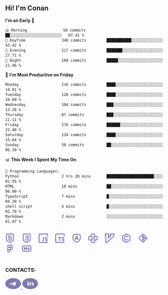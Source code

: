 ## Hi! I'm Conan

<!--START_SECTION:waka-->
**I'm an Early 🐤** 

```text
🌞 Morning                58 commits          ██░░░░░░░░░░░░░░░░░░░░░░░   07.41 % 
🌆 Daytime                340 commits         ███████████░░░░░░░░░░░░░░   43.42 % 
🌃 Evening                217 commits         ███████░░░░░░░░░░░░░░░░░░   27.71 % 
🌙 Night                  168 commits         █████░░░░░░░░░░░░░░░░░░░░   21.46 % 
```
📅 **I'm Most Productive on Friday** 

```text
Monday                   116 commits         ████░░░░░░░░░░░░░░░░░░░░░   14.81 % 
Tuesday                  126 commits         ████░░░░░░░░░░░░░░░░░░░░░   16.09 % 
Wednesday                104 commits         ███░░░░░░░░░░░░░░░░░░░░░░   13.28 % 
Thursday                 87 commits          ███░░░░░░░░░░░░░░░░░░░░░░   11.11 % 
Friday                   176 commits         ██████░░░░░░░░░░░░░░░░░░░   22.48 % 
Saturday                 124 commits         ████░░░░░░░░░░░░░░░░░░░░░   15.84 % 
Sunday                   50 commits          ██░░░░░░░░░░░░░░░░░░░░░░░   06.39 % 
```


📊 **This Week I Spent My Time On** 

```text
💬 Programming Languages: 
Python                   2 hrs 20 mins       █████████████████████░░░░   82.95 % 
HTML                     10 mins             ██░░░░░░░░░░░░░░░░░░░░░░░   06.00 % 
TypeScript               7 mins              █░░░░░░░░░░░░░░░░░░░░░░░░   04.20 % 
shell script             4 mins              █░░░░░░░░░░░░░░░░░░░░░░░░   02.78 % 
Markdown                 2 mins              ░░░░░░░░░░░░░░░░░░░░░░░░░   01.47 % 
```


<!--END_SECTION:waka-->


<br>

<div align="left">
  <img src="icons/skills/html.svg" height="30" alt="html5"/>
  <img width="15"/>
  <img src="icons/skills/css.svg" height="30" alt="css"/>
    <img width="15"/>
  <img src="icons/skills/javascript.svg" height="30" alt="javascript"/>
  <img width="15"/>
  <img src="icons/skills/typescript.svg" height="30" alt="typescript"/>
  <img width="15"/>
  <img src="icons/skills/angular.svg" height="30" alt="angular"/>
  <img width="15"/>
  <img src="icons/skills/python.svg" height="30" alt="python"/>
  <img width="15"/>
  <img src="icons/skills/vim.svg" height="30" alt="vim"  />
  <img width="15"/>
  <img src="icons/skills/c.svg" height="30" alt="c"/>
  <img width="15"/>
  <img src="icons/skills/git.svg" height="30" alt="git"/>
  <img width="15"/>
  <img src="icons/skills/figma.svg" height="30" alt="figma"/>
  <img width="15"/>
  <img src="icons/skills/markdown.svg" height="30" alt="markdown"/>
</div>

<br>


### CONTACTS:

<div align="left">
  <a href="https://t.me/gkkconan">
    <img src="icons/contacts/telegram.svg" width="50" height="35" alt="telegram"/>
  </a>
  <a href="https://www.linkedin.com/in/gkkconan">
    <img src="icons/contacts/linkedin.svg" width="50" height="35" alt="linkedin"/>
  </a>
</div>
